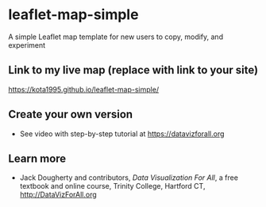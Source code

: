 # leaflet-map-simple
A simple Leaflet map template for new users to copy, modify, and experiment

## Link to my live map (replace with link to your site)

https://kota1995.github.io/leaflet-map-simple/

## Create your own version
- See video with step-by-step tutorial at https://datavizforall.org

## Learn more
- Jack Dougherty and contributors, *Data Visualization For All*, a free textbook and online course, Trinity College, Hartford CT, http://DataVizForAll.org

